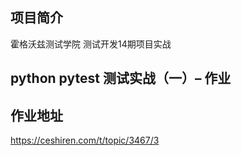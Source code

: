 ## 项目简介

霍格沃兹测试学院 测试开发14期项目实战

## python pytest 测试实战（一）– 作业
## 作业地址
https://ceshiren.com/t/topic/3467/3